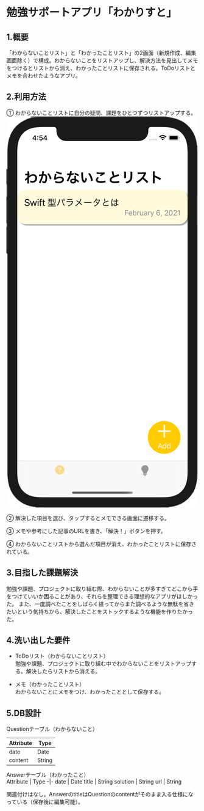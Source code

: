 # 勉強サポートアプリ「わかりすと」

## 1.概要

「わからないことリスト」と「わかったことリスト」の2画面（新規作成、編集画面除く）で構成。わからないことをリストアップし、解決方法を見出してメモをつけるとリストから消え、わかったことリストに保存される。ToDoリストとメモを合わせたようなアプリ。

## 2.利用方法

① わからないことリストに自分の疑問、課題をひとつずつリストアップする。
![画像](QandALists/Assets.xcassets/HowToUse2-1.imageset/HowToUse2-1.png)

② 解決した項目を選び、タップするとメモできる画面に遷移する。

③ メモや参考にした記事のURLを書き、「解決！」ボタンを押す。

④ わからないことリストから選んだ項目が消え、わかったことリストに保存されている。

## 3.目指した課題解決

勉強や課題、プロジェクトに取り組む際、わからないことが多すぎてどこから手をつけていいか困ることがあり、それらを整理できる理想的なアプリがほしかった。
また、一度調べたことをしばらく経ってからまた調べるような無駄を省きたいという気持ちから、解決したことをストックするような機能を作りたかった。

## 4.洗い出した要件

- ToDoリスト（わからないことリスト）  
勉強や課題、プロジェクトに取り組む中でわからないことをリストアップする。解決したらリストから消える。

- メモ（わかったことリスト）  
わからないことにメモをつけ、わかったこととして保存する。

## 5.DB設計

Questionテーブル（わからないこと）  

Attribute | Type
-|-
date | Date
content | String

Answerテーブル（わかったこと）  
Attribute | Type
-|-
date | Date
title | String
solution | String
url | String

関連付けはなし。AnswerのtitleはQuestionのcontentがそのまま入る仕様になっている（保存後に編集可能）。
